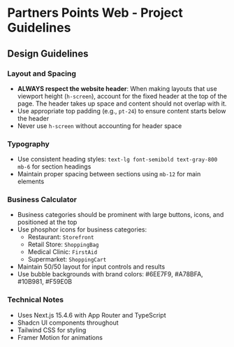 # Partners Points Web - Project Guidelines

## Design Guidelines

### Layout and Spacing
- **ALWAYS respect the website header**: When making layouts that use viewport height (`h-screen`), account for the fixed header at the top of the page. The header takes up space and content should not overlap with it.
- Use appropriate top padding (e.g., `pt-24`) to ensure content starts below the header
- Never use `h-screen` without accounting for header space

### Typography
- Use consistent heading styles: `text-lg font-semibold text-gray-800 mb-6` for section headings
- Maintain proper spacing between sections using `mb-12` for main elements

### Business Calculator
- Business categories should be prominent with large buttons, icons, and positioned at the top
- Use phosphor icons for business categories:
  - Restaurant: `Storefront`
  - Retail Store: `ShoppingBag` 
  - Medical Clinic: `FirstAid`
  - Supermarket: `ShoppingCart`
- Maintain 50/50 layout for input controls and results
- Use bubble backgrounds with brand colors: #6EE7F9, #A78BFA, #10B981, #F59E0B

### Technical Notes
- Uses Next.js 15.4.6 with App Router and TypeScript
- Shadcn UI components throughout
- Tailwind CSS for styling
- Framer Motion for animations